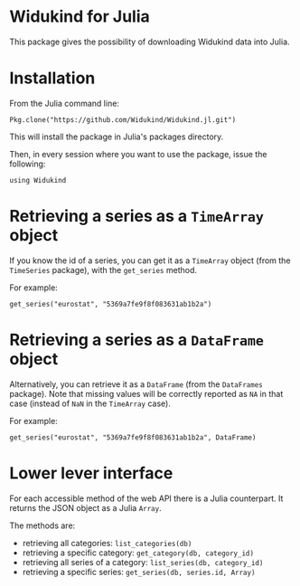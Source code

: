 # Widukind for Julia

This package gives the possibility of downloading Widukind data into Julia.

# Installation

From the Julia command line:
```
Pkg.clone("https://github.com/Widukind/Widukind.jl.git")
```

This will install the package in Julia's packages directory.

Then, in every session where you want to use the package, issue the following:
```
using Widukind
```

# Retrieving a series as a `TimeArray` object

If you know the id of a series, you can get it as a `TimeArray` object (from
the `TimeSeries` package), with the `get_series` method.

For example:
```
get_series("eurostat", "5369a7fe9f8f083631ab1b2a")
```

# Retrieving a series as a `DataFrame` object

Alternatively, you can retrieve it as a `DataFrame` (from the `DataFrames`
package). Note that missing values will be correctly reported as `NA` in that
case (instead of `NaN` in the `TimeArray` case).

For example:
```
get_series("eurostat", "5369a7fe9f8f083631ab1b2a", DataFrame)
```

# Lower lever interface

For each accessible method of the web API there is a Julia counterpart. It
returns the JSON object as a Julia `Array`.

The methods are:
- retrieving all categories: `list_categories(db)`
- retrieving a specific category: `get_category(db, category_id)`
- retrieving all series of a category: `list_series(db, category_id)`
- retrieving a specific series: `get_series(db, series.id, Array)`
